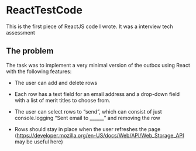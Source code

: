 # ReactTestCode
This is the first piece of ReactJS code I wrote.  It was a interview tech assessment

## The problem

The task was to implement a very minimal version of the outbox using React with the following features:

* The user can add and delete rows

* Each row has a text field for an email address and a drop-down field with a list of merit titles to choose from.

* The user can select rows to “send”, which can consist of just console.logging “Sent email to ______” and removing the row

* Rows should stay in place when the user refreshes the page (https://developer.mozilla.org/en-US/docs/Web/API/Web_Storage_API may be useful here)